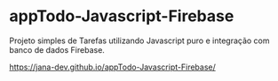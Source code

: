 # appTodo-Javascript-Firebase
Projeto simples de Tarefas utilizando Javascript puro e integração com banco de dados Firebase.


https://jana-dev.github.io/appTodo-Javascript-Firebase/
